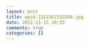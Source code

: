 ```yaml
---
layout: post
title: wpid-1321361532209.jpg
date: 2011-11-15 20:55
comments: true
categories: []
---
```


